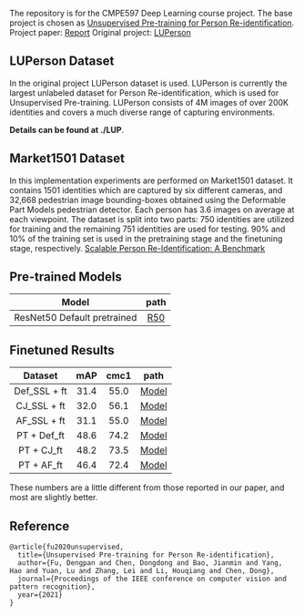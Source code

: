 The repository is for the CMPE597 Deep Learning course project. The base project is chosen as [Unsupervised Pre-training for Person Re-identification](https://arxiv.org/abs/2012.03753).
Project paper: [Report](https://github.com/omerfarukcavass/CMPE597_DL_LUPerson/blob/main/CMPE597_FinalReport.pdf) 
Original project: [LUPerson](https://github.com/DengpanFu/LUPerson-NL)

## LUPerson Dataset
In the original project LUPerson dataset is used. LUPerson is currently the largest unlabeled dataset for Person Re-identification, which is used for Unsupervised Pre-training. LUPerson consists of 4M images of over 200K identities and covers a much diverse range of capturing environments. 

**Details can be found at ./LUP**.

## Market1501 Dataset
In this implementation experiments are performed on Market1501 dataset. It contains 1501 identities which are captured by six different cameras, and 32,668 pedestrian image bounding-boxes obtained using the Deformable Part Models pedestrian detector. Each person has 3.6 images on average at each viewpoint. The dataset is split into two parts: 750 identities are utilized for training and the remaining 751 identities are used for testing. 90% and 10% of the training set is used in the pretraining stage and the finetuning stage, respectively. 
[Scalable Person Re-Identification: A Benchmark](https://www.cv-foundation.org/openaccess/content_iccv_2015/html/Zheng_Scalable_Person_Re-Identification_ICCV_2015_paper.html)

## Pre-trained Models
| Model | path |
| :------: | :------: |
| ResNet50 Default pretrained | [R50](https://drive.google.com/file/d/1pFyAdt9BOZCtzaLiE-W3CsX_kgWABKK6/view?usp=sharing) |

## Finetuned Results

|Dataset | mAP | cmc1 | path |
|:------:|:---:|:----:|:----:|
| Def_SSL + ft | 31.4 | 55.0 | [Model](https://drive.google.com/file/d/1RGRZTBfOSFOsci1WD_gAj-T3y7O6FcQf/view?usp=sharing) |.
| CJ_SSL + ft | 32.0 | 56.1 | [Model](https://drive.google.com/file/d/1d8eE-Bot4uZQOoL08xsuAGk1cP5GAGJq/view?usp=sharing) |
| AF_SSL + ft | 31.1 | 55.0 | [Model](https://drive.google.com/file/d/1JdrMd0d3sbXxW5QUURlXCbB_mZ5_ckJE/view?usp=sharing) |
| PT + Def_ft | 48.6 | 74.2 | [Model](https://drive.google.com/file/d/1sRFv3Z-0L7nhSIfHHlAhPxpK5IPgwdeK/view?usp=sharing)|
| PT + CJ_ft | 48.2 | 73.5 | [Model](https://drive.google.com/file/d/1OeqjROSxw5O7v47CTR0TlKE_008QYrTh/view?usp=sharing)|
| PT + AF_ft | 46.4 | 72.4 | [Model](https://drive.google.com/file/d/128McLsQvxepLHeeEmRKCZcgGVutrHSMx/view?usp=sharing)|

These numbers are a little different from those reported in our paper, and most are slightly better.



## Reference

```
@article{fu2020unsupervised,
  title={Unsupervised Pre-training for Person Re-identification},
  author={Fu, Dengpan and Chen, Dongdong and Bao, Jianmin and Yang, Hao and Yuan, Lu and Zhang, Lei and Li, Houqiang and Chen, Dong},
  journal={Proceedings of the IEEE conference on computer vision and pattern recognition},
  year={2021}
}
```

